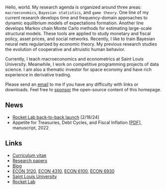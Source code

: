 Hello, world. My research agenda is organized around three areas: `macroeconomics`, `Bayesian statistics`, and `game theory`. One line of my current research develops time and frequency-domain approaches to dynamic equilibrium models of expectations formation. Another line develops Markov chain Monte Carlo methods for estimating large-scale structural models. These tools are applied to study monetary and fiscal policy, asset prices, and social networks. Recently, I like to train Bayesian neural nets regularized by economic theory. My previous research studies the evolution of cooperative and altruistic human behavior.

Currently, I teach macroeconomics and econometrics at Saint Louis University. Meanwhile, I work on competitive programming projects of data science. I am also a thematic investor for space economy and have rich experience in derivative trading.

Please send an [email](mailto:tanf@slu.edu) to me if you have any difficulty with links or downloads. Feel free to [sponsor](/sponsor.jpg) the open-source content of this homepage.

## News

* [Rocket Lab back-to-back launch](https://twitter.com/RocketLab/status/1759415414738853981) [2/18/24]
* Appetite for Treasuries, Debt Cycles, and Fiscal Inflation [[PDF](https://github.com/econdojo/papers/blob/main/pdf/BinUtil.pdf)], manuscript, 2022

## Links

* [Curriculum vitae](https://github.com/econdojo/econdojo/blob/main/Vitae.pdf)
* [Research papers](https://github.com/econdojo/papers)
* [Blog](https://github.com/econdojo/blog)
* [ECON 3120](https://github.com/econdojo/inter-macro), [ECON 4310](https://github.com/econdojo/open-econ), [ECON 6100](https://github.com/econdojo/py-bayes), [ECON 6930](https://github.com/econdojo/intro-nn)
* [Saint Louis University](https://twitter.com/SLU_Official)
* [Rocket Lab](https://www.rocketlabusa.com)
